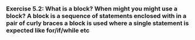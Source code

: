 ### Exercise 5.2: What is a block? When might you might use a block?    A block is a sequence of statements enclosed with in a pair of curly braces     a block is used where a single statement is expected like for/if/while etc    